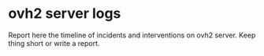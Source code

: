 # ovh2 server logs

Report here the timeline of incidents and interventions on ovh2 server.
Keep thing short or write a report.